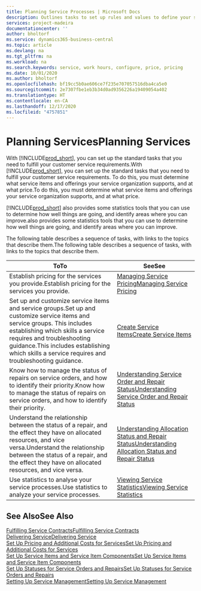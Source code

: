 ```yaml
---
title: Planning Service Processes | Microsoft Docs
description: Outlines tasks to set up rules and values to define your service policies and processes.
services: project-madeira
documentationcenter: ''
author: bholtorf
ms.service: dynamics365-business-central
ms.topic: article
ms.devlang: na
ms.tgt_pltfrm: na
ms.workload: na
ms.search.keywords: service, work hours, configure, price, pricing
ms.date: 10/01/2020
ms.author: bholtorf
ms.openlocfilehash: bf19cc5b0ae606ce7f235e707057516dba4ca5e0
ms.sourcegitcommit: 2e7307fbe1eb3b34d0ad9356226a19409054a402
ms.translationtype: HT
ms.contentlocale: en-CA
ms.lasthandoff: 12/17/2020
ms.locfileid: "4757851"
---
```

# <a name="planning-services"></a><span data-ttu-id="4e138-103">Planning Services</span><span class="sxs-lookup"><span data-stu-id="4e138-103">Planning Services</span></span>
<span data-ttu-id="4e138-104">With [!INCLUDE[prod_short](includes/prod_short.md)], you can set up the standard tasks that you need to fulfill your customer service requirements.</span><span class="sxs-lookup"><span data-stu-id="4e138-104">With [!INCLUDE[prod_short](includes/prod_short.md)], you can set up the standard tasks that you need to fulfill your customer service requirements.</span></span> <span data-ttu-id="4e138-105">To do this, you must determine what service items and offerings your service organization supports, and at what price.</span><span class="sxs-lookup"><span data-stu-id="4e138-105">To do this, you must determine what service items and offerings your service organization supports, and at what price.</span></span>   

[!INCLUDE[prod_short](includes/prod_short.md)] <span data-ttu-id="4e138-106">also provides some statistics tools that you can use to determine how well things are going, and identify areas where you can improve.</span><span class="sxs-lookup"><span data-stu-id="4e138-106">also provides some statistics tools that you can use to determine how well things are going, and identify areas where you can improve.</span></span>
  
<span data-ttu-id="4e138-107">The following table describes a sequence of tasks, with links to the topics that describe them.</span><span class="sxs-lookup"><span data-stu-id="4e138-107">The following table describes a sequence of tasks, with links to the topics that describe them.</span></span>   
  
|<span data-ttu-id="4e138-108">**To**</span><span class="sxs-lookup"><span data-stu-id="4e138-108">**To**</span></span>|<span data-ttu-id="4e138-109">**See**</span><span class="sxs-lookup"><span data-stu-id="4e138-109">**See**</span></span>|  
|------------|-------------|  
|<span data-ttu-id="4e138-110">Establish pricing for the services you provide.</span><span class="sxs-lookup"><span data-stu-id="4e138-110">Establish pricing for the services you provide.</span></span>|[<span data-ttu-id="4e138-111">Managing Service Pricing</span><span class="sxs-lookup"><span data-stu-id="4e138-111">Managing Service Pricing</span></span>](service-service-price-management.md)|
|<span data-ttu-id="4e138-112">Set up and customize service items and service groups.</span><span class="sxs-lookup"><span data-stu-id="4e138-112">Set up and customize service items and service groups.</span></span> <span data-ttu-id="4e138-113">This includes establishing which skills a service requires and troubleshooting guidance.</span><span class="sxs-lookup"><span data-stu-id="4e138-113">This includes establishing which skills a service requires and troubleshooting guidance.</span></span>| [<span data-ttu-id="4e138-114">Create Service Items</span><span class="sxs-lookup"><span data-stu-id="4e138-114">Create Service Items</span></span>](service-how-to-create-service-items.md)|  
|<span data-ttu-id="4e138-115">Know how to manage the status of repairs on service orders, and how to identify their priority.</span><span class="sxs-lookup"><span data-stu-id="4e138-115">Know how to manage the status of repairs on service orders, and how to identify their priority.</span></span>|[<span data-ttu-id="4e138-116">Understanding Service Order and Repair Status</span><span class="sxs-lookup"><span data-stu-id="4e138-116">Understanding Service Order and Repair Status</span></span>](service-service-order-status-and-repair-status.md)|  
|<span data-ttu-id="4e138-117">Understand the relationship between the status of a repair, and the effect they have on allocated resources, and vice versa.</span><span class="sxs-lookup"><span data-stu-id="4e138-117">Understand the relationship between the status of a repair, and the effect they have on allocated resources, and vice versa.</span></span>|[<span data-ttu-id="4e138-118">Understanding Allocation Status and Repair Status</span><span class="sxs-lookup"><span data-stu-id="4e138-118">Understanding Allocation Status and Repair Status</span></span>](service-allocation-status-and-repair-status.md)|  
|<span data-ttu-id="4e138-119">Use statistics to analyse your service processes.</span><span class="sxs-lookup"><span data-stu-id="4e138-119">Use statistics to analyze your service processes.</span></span> | [<span data-ttu-id="4e138-120">Viewing Service Statistics</span><span class="sxs-lookup"><span data-stu-id="4e138-120">Viewing Service Statistics</span></span>](service-service-statistics.md) |

## <a name="see-also"></a><span data-ttu-id="4e138-121">See Also</span><span class="sxs-lookup"><span data-stu-id="4e138-121">See Also</span></span>
[<span data-ttu-id="4e138-122">Fulfilling Service Contracts</span><span class="sxs-lookup"><span data-stu-id="4e138-122">Fulfilling Service Contracts</span></span>](service-fulfill-service-contracts.md)  
[<span data-ttu-id="4e138-123">Delivering Service</span><span class="sxs-lookup"><span data-stu-id="4e138-123">Delivering Service</span></span>](service-deliver-service.md)  
[<span data-ttu-id="4e138-124">Set Up Pricing and Additional Costs for Services</span><span class="sxs-lookup"><span data-stu-id="4e138-124">Set Up Pricing and Additional Costs for Services</span></span>](service-how-setup-service-costs-pricing.md)  
[<span data-ttu-id="4e138-125">Set Up Service Items and Service Item Components</span><span class="sxs-lookup"><span data-stu-id="4e138-125">Set Up Service Items and Service Item Components</span></span>](service-how-setup-service-items.md)  
[<span data-ttu-id="4e138-126">Set Up Statuses for Service Orders and Repairs</span><span class="sxs-lookup"><span data-stu-id="4e138-126">Set Up Statuses for Service Orders and Repairs</span></span>](service-order-repair-status.md)  
[<span data-ttu-id="4e138-127">Setting Up Service Management</span><span class="sxs-lookup"><span data-stu-id="4e138-127">Setting Up Service Management</span></span>](service-setup-service.md)  
